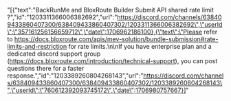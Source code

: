 "[{\"text\":\"BackRunMe and BloxRoute Builder Submit API shared rate limit ?\",\"id\":\"1203311366006382692\",\"url\":\"https://discord.com/channels/638409433860407300/638409433860407302/1203311366006382692\",\"userId\":\"357161256156659712\",\"date\":1706962186100},{\"text\":\"Please refer to https://docs.bloxroute.com/apis/mev-solution/bundle-submission#rate-limits-and-restriction for rate limits.\\n\\nIf you have enterprise plan and a dedicated discord support group (https://docs.bloxroute.com/introduction/technical-support), you can post questions there for a faster response.\",\"id\":\"1203389260804268143\",\"url\":\"https://discord.com/channels/638409433860407300/638409433860407302/1203389260804268143\",\"userId\":\"760612392093745172\",\"date\":1706980757667}]"